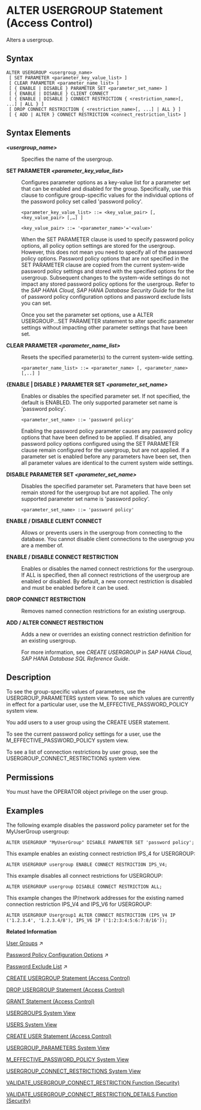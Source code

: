 <!-- loioaa94ca874c01458da5a275aac8883c23 -->

# ALTER USERGROUP Statement \(Access Control\)

Alters a usergroup.



<a name="loioaa94ca874c01458da5a275aac8883c23__section_vtw_rhm_nz"/>

## Syntax

```
ALTER USERGROUP <usergroup_name>
 [ SET PARAMETER <parameter_key_value_list> ]
 [ CLEAR PARAMETER <parameter_name_list> ]
 [ { ENABLE | DISABLE } PARAMETER SET <parameter_set_name> ]
 [ { ENABLE | DISABLE } CLIENT CONNECT
 [ { ENABLE | DISABLE } CONNECT RESTRICTION { <restriction_name>[, ...] | ALL } ]
 [ DROP CONNECT RESTRICTION { <restriction_name>[, ...] | ALL } ]
 [ { ADD | ALTER } CONNECT RESTRICTION <connect_restriction_list> ]
```



<a name="loioaa94ca874c01458da5a275aac8883c23__section_nrq_3hm_nz"/>

## Syntax Elements


<dl>
<dt><b>

*<usergroup\_name\>*

</b></dt>
<dd>

Specifies the name of the usergroup.



</dd><dt><b>

SET PARAMETER *<parameter\_key\_value\_list\>*

</b></dt>
<dd>

Configures parameter options as a key-value list for a parameter set that can be enabled and disabled for the group. Specifically, use this clause to configure group-specific values for the individual options of the password policy set called 'password policy'.

```
<parameter_key_value_list> ::= <key_value_pair> [,<key_value_pair> [,…] ]

<key_value_pair> ::= '<parameter_name>'='<value>'
```

When the SET PARAMETER clause is used to specify password policy options, all policy option settings are stored for the usergroup. However, this does not mean you need to specify all of the password policy options. Password policy options that are not specified in the SET PARAMETER clause are copied from the current system-wide password policy settings and stored with the specified options for the usergroup. Subsequent changes to the system-wide settings do not impact any stored password policy options for the usergroup. Refer to the *SAP HANA Cloud, SAP HANA Database Security Guide* for the list of password policy configuration options and password exclude lists you can set.

Once you set the parameter set options, use a ALTER USERGROUP...SET PARAMETER statement to alter specific parameter settings without impacting other parameter settings that have been set.



</dd><dt><b>

CLEAR PARAMETER *<parameter\_name\_list\>*

</b></dt>
<dd>

Resets the specified parameter\(s\) to the current system-wide setting.

```
<parameter_name_list> ::= <parameter_name> [, <parameter_name> [,..] ]
```



</dd><dt><b>

\{ENABLE | DISABLE \} PARAMETER SET *<parameter\_set\_name\>*

</b></dt>
<dd>

Enables or disables the specified parameter set. If not specified, the default is ENABLED. The only supported parameter set name is 'password policy'.

```
<parameter_set_name> ::= 'password policy'
```

Enabling the password policy parameter causes any password policy options that have been defined to be applied. If disabled, any password policy options configured using the SET PARAMETER clause remain configured for the usergroup, but are not applied. If a parameter set is enabled before any parameters have been set, then all parameter values are identical to the current system wide settings.



</dd><dt><b>

DISABLE PARAMETER SET *<parameter\_set\_name\>*

</b></dt>
<dd>

Disables the specified parameter set. Parameters that have been set remain stored for the usergroup but are not applied. The only supported parameter set name is 'password policy'.

```
<parameter_set_name> ::= 'password policy'
```



</dd><dt><b>

ENABLE / DISABLE CLIENT CONNECT

</b></dt>
<dd>

Allows or prevents users in the usergroup from connecting to the database. You cannot disable client connections to the usergroup you are a member of.



</dd><dt><b>

ENABLE / DISABLE CONNECT RESTRICTION

</b></dt>
<dd>

Enables or disables the named connect restrictions for the usergroup. If ALL is specified, then all connect restrictions of the usergroup are enabled or disabled. By default, a new connect restriction is disabled and must be enabled before it can be used.



</dd><dt><b>

DROP CONNECT RESTRICTION

</b></dt>
<dd>

Removes named connection restrictions for an existing usergroup.



</dd><dt><b>

ADD / ALTER CONNECT RESTRICTION

</b></dt>
<dd>

Adds a new or overrides an existing connect restriction definition for an existing usergroup.

For more information, see *CREATE USERGROUP* in *SAP HANA Cloud, SAP HANA Database SQL Reference Guide*.



</dd>
</dl>



<a name="loioaa94ca874c01458da5a275aac8883c23__section_ydr_jhm_nz"/>

## Description

To see the group-specific values of parameters, use the USERGROUP\_PARAMETERS system view. To see which values are currently in effect for a particular user, use the M\_EFFECTIVE\_PASSWORD\_POLICY system view.

You add users to a user group using the CREATE USER statement.

To see the current password policy settings for a user, use the M\_EFFECTIVE\_PASSWORD\_POLICY system view.

To see a list of connection restrictions by user group, see the USERGROUP\_CONNECT\_RESTRICTIONS system view.



<a name="loioaa94ca874c01458da5a275aac8883c23__section_v44_3b2_pbb"/>

## Permissions

You must have the OPERATOR object privilege on the user group.



<a name="loioaa94ca874c01458da5a275aac8883c23__section_kwk_mhm_nz"/>

## Examples

The following example disables the password policy parameter set for the MyUserGroup usergroup:

```
ALTER USERGROUP "MyUserGroup" DISABLE PARAMETER SET 'password policy';
```

This example enables an existing connect restriction IPS\_4 for USERGROUP:

```
ALTER USERGROUP usergroup ENABLE CONNECT RESTRICTION IPS_V4;
```

This example disables all connect restrictions for USERGROUP:

```
ALTER USERGROUP usergroup DISABLE CONNECT RESTRICTION ALL;
```

This example changes the IP/network addresses for the existing named connection restriction IPS\_V4 and IPS\_V6 for USERGROUP:

```
ALTER USERGROUP Usergroup1 ALTER CONNECT RESTRICTION (IPS_V4 IP ('1.2.3.4', '1.2.3.4/8'), IPS_V6 IP ('1:2:3:4:5:6:7:8/16'));
```

**Related Information**  


[User Groups](https://help.sap.com/viewer/a1317de16a1e41a6b0ff81849d80713c/2024_1_QRC/en-US/b9174d035f274ce481387700c13b7d2c.html "User groups support a separation of user management tasks, allowing you to manage related users together.") :arrow_upper_right:

[Password Policy Configuration Options](https://help.sap.com/viewer/a1317de16a1e41a6b0ff81849d80713c/2024_1_QRC/en-US/61662e3032ad4f8dbdb5063a21a7d706.html "The password policy of the database is defined by parameters in the password policy section of the indexserver.ini configuration file. The initial password policy of a user group is a copy of the database password policy.") :arrow_upper_right:

[Password Exclude List](https://help.sap.com/viewer/a1317de16a1e41a6b0ff81849d80713c/2024_1_QRC/en-US/fe3ffb3d7ac24fddb80e3322c671299f.html "A password exclude list is a list of words that are not allowed as passwords or parts of passwords. A password exclude list can be managed for every database individually.") :arrow_upper_right:

[CREATE USERGROUP Statement \(Access Control\)](create-usergroup-statement-access-control-9869125.md "Creates a usergroup.")

[DROP USERGROUP Statement \(Access Control\)](drop-usergroup-statement-access-control-6dc0ada.md "Removes a user group from the database.")

[GRANT Statement \(Access Control\)](grant-statement-access-control-20f674e.md "Grants various types of privileges to users and roles.")

[USERGROUPS System View](../../020-System-Views-Reference/021-System-Views/usergroups-system-view-ac342d0.md "Provides details on all user groups.")

[USERS System View](../../020-System-Views-Reference/021-System-Views/users-system-view-2102609.md "Lists all users.")

[CREATE USER Statement \(Access Control\)](create-user-statement-access-control-20d5ddb.md "Creates a new database user.")

[USERGROUP\_PARAMETERS System View](../../020-System-Views-Reference/021-System-Views/usergroup-parameters-system-view-365bd21.md "Provides the list of parameter sets defined for usergroups.")

[M\_EFFECTIVE\_PASSWORD\_POLICY System View](../../020-System-Views-Reference/022-Monitoring-Views/m-effective-password-policy-system-view-388378c.md "Provides information about password policy parameters for database users.")

[USERGROUP\_CONNECT\_RESTRICTIONS System View](../../020-System-Views-Reference/021-System-Views/usergroup-connect-restrictions-system-view-57d3364.md "Provides details on connection restrictions for all user groups.")

[VALIDATE\_USERGROUP\_CONNECT\_RESTRICTION Function \(Security\)](../011-SQL-Functions/validate-usergroup-connect-restriction-function-security-c7a96e0.md "Displays whether a connect attempt would be possible given the active connect restrictions of a user group.")

[VALIDATE\_USERGROUP\_CONNECT\_RESTRICTION\_DETAILS Function \(Security\)](../011-SQL-Functions/validate-usergroup-connect-restriction-details-function-security-508e173.md "Displays details of each connect restriction if a login were allowed for a specific condition.")

